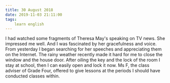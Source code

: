 ```yaml
---
title: 30 August 2018
date: 2019-11-03 21:11:00
tags:
    learn english
---
```


I had watched some fragments of Theresa May's speaking on TV news. She impressed me well. And I was fascinated by her gracefulness and voice. From yesterday I began searching for her speeches and appreciating them on the Internet. 
The rainy weather recently made it hard for me to close the window and the house door. 
After oiling the key and the lock of the room I stay at school, then I can easily open and lock it now. Ms F, the class adviser of Grade Four, offered to give lessons at the periods I should have conducted classes within.